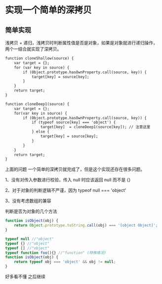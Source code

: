# 实现一个简单的深拷贝

## 简单实现

浅拷贝 + 递归，浅拷贝时判断属性值是否是对象，如果是对象就进行递归操作，两个一结合就实现了深拷贝。

```1
function cloneShallow(source) {
    var target = {};
    for (var key in source) {
        if (Object.prototype.hasOwnProperty.call(source, key)) {
            target[key] = source[key];
        }
    }
    return target;
}

function cloneDeep1(source) {
    var target = {};
    for(var key in source) {
        if (Object.prototype.hasOwnProperty.call(source, key)) {
            if (typeof source[key] === 'object') {
                target[key]  = cloneDeep1(source[key]); // 注意这里
            } else {
                target[key] = source[key];
            }
        }
    }
    return target;
}
```

上面的问题
一个简单的深拷贝就完成了，但是这个实现还存在很多问题。

1、没有对传入参数进行校验，传入 null 时应该返回 null 而不是 {}

2、对于对象的判断逻辑不严谨，因为 typeof null === 'object'

3、没有考虑数组的兼容

判断是否为对象的几个方法

```js
function isObject(obj) {
    return Object.prototype.toString.call(obj) === '[object Object]';
}

typeof null //"object"
typeof {} //"object"
typeof [] //"object"
typeof function foo(){} //"function" (特殊情况)
function isObject(obj) {
    return typeof obj === 'object' && obj != null;
}
```

好多看不懂 之后继续